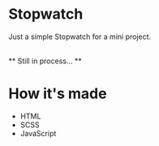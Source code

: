 # Stopwatch

<p>Just a simple Stopwatch for a mini project.</p></br>
** Still in process... **

# How it's made

* HTML
* SCSS
* JavaScript
